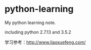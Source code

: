 # python-learning
My python learning note.

including python 2.7.13 and 3.5.2

学习参考：http://www.liaoxuefeng.com/
